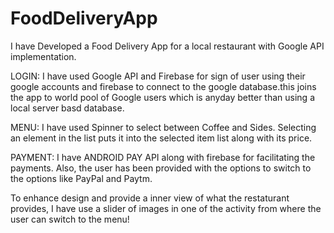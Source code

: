 # FoodDeliveryApp
I have Developed a Food Delivery App for a local restaurant with Google API implementation.

LOGIN:
I have used Google API and Firebase for sign of user using their google accounts and firebase to connect to the google database.this joins the app to world pool of Google users which is anyday better than using a local server basd database.

MENU:
I have used Spinner to select between Coffee and Sides. Selecting an element in the list puts it into the selected item list along with its price.

PAYMENT:
I have ANDROID PAY API along with firebase for facilitating the payments. Also, the user has been provided with the options to switch to the options like PayPal and Paytm.

To enhance design and provide a inner view of what the restaturant provides, I have use a slider of images in one of the activity from where the user can switch to the menu!
